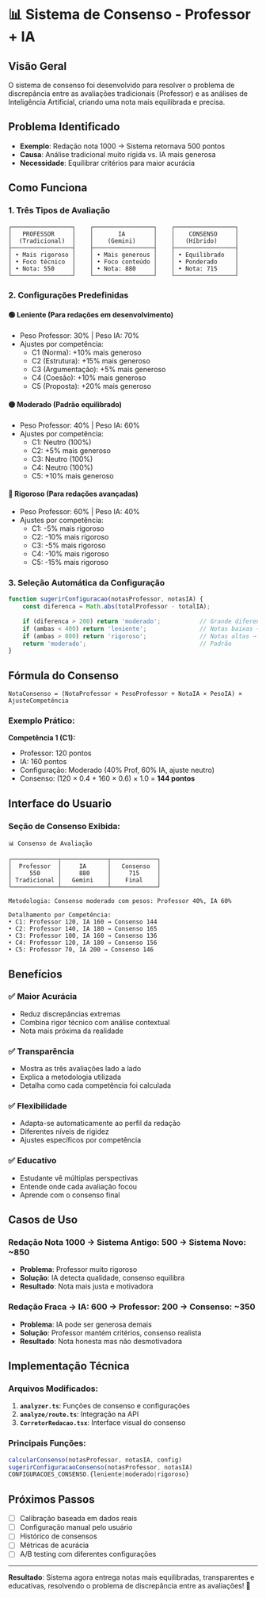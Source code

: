 # 📊 Sistema de Consenso - Professor + IA

## Visão Geral

O sistema de consenso foi desenvolvido para resolver o problema de discrepância entre as avaliações tradicionais (Professor) e as análises de Inteligência Artificial, criando uma nota mais equilibrada e precisa.

## Problema Identificado

- **Exemplo**: Redação nota 1000 → Sistema retornava 500 pontos
- **Causa**: Análise tradicional muito rígida vs. IA mais generosa
- **Necessidade**: Equilibrar critérios para maior acurácia

## Como Funciona

### 1. Três Tipos de Avaliação

```
┌─────────────────┐    ┌─────────────────┐    ┌─────────────────┐
│   PROFESSOR     │    │       IA        │    │    CONSENSO     │
│  (Tradicional)  │    │    (Gemini)     │    │   (Híbrido)     │
├─────────────────┤    ├─────────────────┤    ├─────────────────┤
│ • Mais rigoroso │    │ • Mais generous │    │ • Equilibrado   │
│ • Foco técnico  │    │ • Foco conteúdo │    │ • Ponderado     │
│ • Nota: 550     │    │ • Nota: 880     │    │ • Nota: 715     │
└─────────────────┘    └─────────────────┘    └─────────────────┘
```

### 2. Configurações Predefinidas

#### 🟢 **Leniente** (Para redações em desenvolvimento)
- Peso Professor: 30% | Peso IA: 70%
- Ajustes por competência:
  - C1 (Norma): +10% mais generoso
  - C2 (Estrutura): +15% mais generoso
  - C3 (Argumentação): +5% mais generoso
  - C4 (Coesão): +10% mais generoso
  - C5 (Proposta): +20% mais generoso

#### 🟡 **Moderado** (Padrão equilibrado)
- Peso Professor: 40% | Peso IA: 60%
- Ajustes por competência:
  - C1: Neutro (100%)
  - C2: +5% mais generoso
  - C3: Neutro (100%)
  - C4: Neutro (100%)
  - C5: +10% mais generoso

#### 🔴 **Rigoroso** (Para redações avançadas)
- Peso Professor: 60% | Peso IA: 40%
- Ajustes por competência:
  - C1: -5% mais rigoroso
  - C2: -10% mais rigoroso
  - C3: -5% mais rigoroso
  - C4: -10% mais rigoroso
  - C5: -15% mais rigoroso

### 3. Seleção Automática da Configuração

```typescript
function sugerirConfiguracao(notasProfessor, notasIA) {
    const diferenca = Math.abs(totalProfessor - totalIA);
    
    if (diferenca > 200) return 'moderado';           // Grande diferença → equilibrar
    if (ambas < 400) return 'leniente';               // Notas baixas → ser mais generoso
    if (ambas > 800) return 'rigoroso';               // Notas altas → manter rigor
    return 'moderado';                                // Padrão
}
```

## Fórmula do Consenso

```
NotaConsenso = (NotaProfessor × PesoProfessor + NotaIA × PesoIA) × AjusteCompetência
```

### Exemplo Prático:

**Competência 1 (C1):**
- Professor: 120 pontos
- IA: 160 pontos
- Configuração: Moderado (40% Prof, 60% IA, ajuste neutro)
- Consenso: (120 × 0.4 + 160 × 0.6) × 1.0 = **144 pontos**

## Interface do Usuario

### Seção de Consenso Exibida:

```
📊 Consenso de Avaliação

┌─────────────┬─────────────┬─────────────┐
│  Professor  │     IA      │   Consenso  │
│     550     │     880     │     715     │
│ Tradicional │   Gemini    │    Final    │
└─────────────┴─────────────┴─────────────┘

Metodologia: Consenso moderado com pesos: Professor 40%, IA 60%

Detalhamento por Competência:
• C1: Professor 120, IA 160 → Consenso 144
• C2: Professor 140, IA 180 → Consenso 165
• C3: Professor 100, IA 160 → Consenso 136
• C4: Professor 120, IA 180 → Consenso 156
• C5: Professor 70, IA 200 → Consenso 146
```

## Benefícios

### ✅ **Maior Acurácia**
- Reduz discrepâncias extremas
- Combina rigor técnico com análise contextual
- Nota mais próxima da realidade

### ✅ **Transparência**
- Mostra as três avaliações lado a lado
- Explica a metodologia utilizada
- Detalha como cada competência foi calculada

### ✅ **Flexibilidade**
- Adapta-se automaticamente ao perfil da redação
- Diferentes níveis de rigidez
- Ajustes específicos por competência

### ✅ **Educativo**
- Estudante vê múltiplas perspectivas
- Entende onde cada avaliação focou
- Aprende com o consenso final

## Casos de Uso

### Redação Nota 1000 → Sistema Antigo: 500 → Sistema Novo: ~850
- **Problema**: Professor muito rigoroso
- **Solução**: IA detecta qualidade, consenso equilibra
- **Resultado**: Nota mais justa e motivadora

### Redação Fraca → IA: 600 → Professor: 200 → Consenso: ~350
- **Problema**: IA pode ser generosa demais
- **Solução**: Professor mantém critérios, consenso realista
- **Resultado**: Nota honesta mas não desmotivadora

## Implementação Técnica

### Arquivos Modificados:

1. **`analyzer.ts`**: Funções de consenso e configurações
2. **`analyze/route.ts`**: Integração na API
3. **`CorretorRedacao.tsx`**: Interface visual do consenso

### Principais Funções:

```typescript
calcularConsenso(notasProfessor, notasIA, config)
sugerirConfiguracaoConsenso(notasProfessor, notasIA)
CONFIGURACOES_CONSENSO.{leniente|moderado|rigoroso}
```

## Próximos Passos

- [ ] Calibração baseada em dados reais
- [ ] Configuração manual pelo usuário
- [ ] Histórico de consensos
- [ ] Métricas de acurácia
- [ ] A/B testing com diferentes configurações

---

**Resultado**: Sistema agora entrega notas mais equilibradas, transparentes e educativas, resolvendo o problema de discrepância entre as avaliações! 🎯
